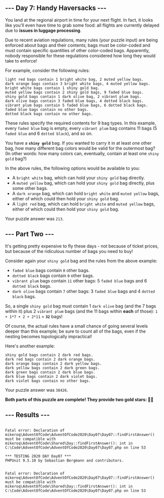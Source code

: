 <article class="day-desc"><h2>--- Day 7: Handy Haversacks ---</h2><p>You land at the regional airport in time for your next flight. In fact, it looks like you'll even have time to grab some food: all flights are currently delayed due to <b>issues in luggage processing</b>.</p>
<p>Due to recent aviation regulations, many rules (your puzzle input) are being enforced about bags and their contents; bags must be color-coded and must contain specific quantities of other color-coded bags. Apparently, nobody responsible for these regulations considered how long they would take to enforce!</p>
<p>For example, consider the following rules:</p>
<pre><code>light red bags contain 1 bright white bag, 2 muted yellow bags.
dark orange bags contain 3 bright white bags, 4 muted yellow bags.
bright white bags contain 1 shiny gold bag.
muted yellow bags contain 2 shiny gold bags, 9 faded blue bags.
shiny gold bags contain 1 dark olive bag, 2 vibrant plum bags.
dark olive bags contain 3 faded blue bags, 4 dotted black bags.
vibrant plum bags contain 5 faded blue bags, 6 dotted black bags.
faded blue bags contain no other bags.
dotted black bags contain no other bags.
</code></pre>
<p>These rules specify the required contents for 9 bag types. In this example, every <code>faded blue</code> bag is empty, every <code>vibrant plum</code> bag contains 11 bags (5 <code>faded blue</code> and 6 <code>dotted black</code>), and so on.</p>
<p>You have a <code><b>shiny gold</b></code> bag. If you wanted to carry it in at least one other bag, how many different bag colors would be valid for the outermost bag? (In other words: how many colors can, eventually, contain at least one <code>shiny gold</code> bag?)</p>
<p>In the above rules, the following options would be available to you:</p>
<ul>
<li>A <code>bright white</code> bag, which can hold your <code>shiny gold</code> bag directly.</li>
<li>A <code>muted yellow</code> bag, which can hold your <code>shiny gold</code> bag directly, plus some other bags.</li>
<li>A <code>dark orange</code> bag, which can hold <code>bright white</code> and <code>muted yellow</code> bags, either of which could then hold your <code>shiny gold</code> bag.</li>
<li>A <code>light red</code> bag, which can hold <code>bright white</code> and <code>muted yellow</code> bags, either of which could then hold your <code>shiny gold</code> bag.</li>
</ul>


</article>
<p>Your puzzle answer was <code>213</code>.</p><article class="day-desc"><h2 id="part2">--- Part Two ---</h2><p>It's getting pretty expensive to fly these days - not because of ticket prices, but because of the ridiculous number of bags you need to buy!</p>
<p>Consider again your <code>shiny gold</code> bag and the rules from the above example:</p>
<ul>
<li><code>faded blue</code> bags contain <code>0</code> other bags.</li>
<li><code>dotted black</code> bags contain <code>0</code> other bags.</li>
<li><code>vibrant plum</code> bags contain <code>11</code> other bags: 5 <code>faded blue</code> bags and 6 <code>dotted black</code> bags.</li>
<li><code>dark olive</code> bags contain <code>7</code> other bags: 3 <code>faded blue</code> bags and 4 <code>dotted black</code> bags.</li>
</ul>
<p>So, a single <code>shiny gold</code> bag must contain 1 <code>dark olive</code> bag (and the 7 bags within it) plus 2 <code>vibrant plum</code> bags (and the 11 bags within <b>each</b> of those): <code>1 + 1*7 + 2 + 2*11</code> = <code><b>32</b></code> bags!</p>
<p>Of course, the actual rules have a <span title="100%">small</span> chance of going several levels deeper than this example; be sure to count all of the bags, even if the nesting becomes topologically impractical!</p>
<p>Here's another example:</p>
<pre><code>shiny gold bags contain 2 dark red bags.
dark red bags contain 2 dark orange bags.
dark orange bags contain 2 dark yellow bags.
dark yellow bags contain 2 dark green bags.
dark green bags contain 2 dark blue bags.
dark blue bags contain 2 dark violet bags.
dark violet bags contain no other bags.
</code></pre>


</article>
<p>Your puzzle answer was <code>38426</code>.</p><p class="day-success"><b>Both parts of this puzzle are complete! They provide two gold stars: 🌟🌟</b></p>
<h2>--- Results ---</h2>
<pre><code>
Fatal error: Declaration of mikeroq\AdventOfCode\AdventOfCode2020\Day07\Day07::findFirstAnswer() must be compatible with mikeroq\AdventOfCode\Shared\Day::findFirstAnswer(): int in C:\Code\AdventOfCode\AdventOfCode2020\Day07\Day07.php on line 53
</code></pre>
<pre><code>*** TESTING 2020 DAY Day07 ***
PHPUnit 9.5.10 by Sebastian Bergmann and contributors.


Fatal error: Declaration of mikeroq\AdventOfCode\AdventOfCode2020\Day07\Day07::findFirstAnswer() must be compatible with mikeroq\AdventOfCode\Shared\Day::findFirstAnswer(): int in C:\Code\AdventOfCode\AdventOfCode2020\Day07\Day07.php on line 53
</code></pre>
